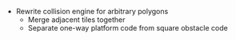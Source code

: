 - Rewrite collision engine for arbitrary polygons
  * Merge adjacent tiles together
  * Separate one-way platform code from square obstacle code
